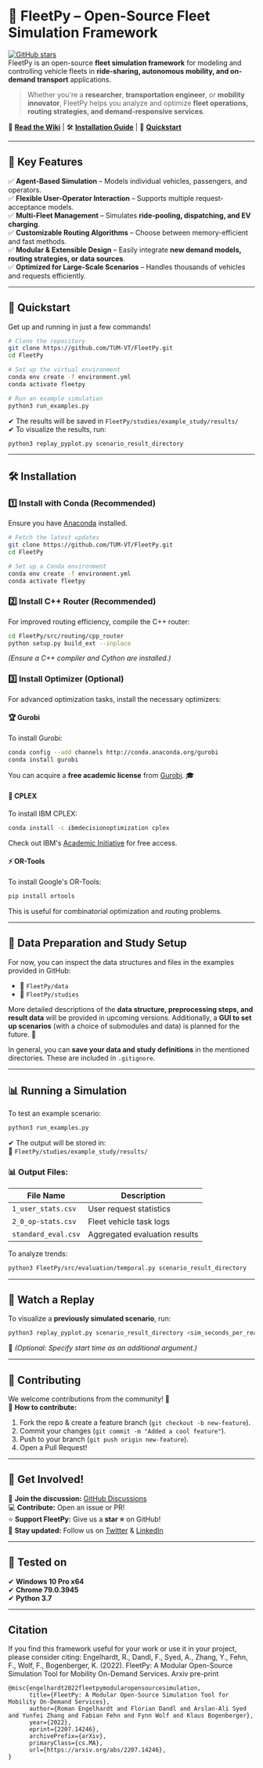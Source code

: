# 🚖 FleetPy – Open-Source Fleet Simulation Framework  
[![GitHub stars](https://img.shields.io/github/stars/TUM-VT/FleetPy?style=social)](https://github.com/TUM-VT/FleetPy)  
FleetPy is an open-source **fleet simulation framework** for modeling and controlling vehicle fleets in **ride-sharing, autonomous mobility, and on-demand transport** applications.  

> Whether you're a **researcher**, **transportation engineer**, or **mobility innovator**, FleetPy helps you analyze and optimize **fleet operations, routing strategies, and demand-responsive services**.

📖 **[Read the Wiki](https://github.com/TUM-VT/FleetPy/wiki)** | 🛠 **[Installation Guide](#installation)** | 🚀 **[Quickstart](#quickstart)**  

---

## 🎯 Key Features  
✅ **Agent-Based Simulation** – Models individual vehicles, passengers, and operators.  
✅ **Flexible User-Operator Interaction** – Supports multiple request-acceptance models.  
✅ **Multi-Fleet Management** – Simulates **ride-pooling, dispatching, and EV charging**.  
✅ **Customizable Routing Algorithms** – Choose between memory-efficient and fast methods.  
✅ **Modular & Extensible Design** – Easily integrate **new demand models, routing strategies, or data sources**.  
✅ **Optimized for Large-Scale Scenarios** – Handles thousands of vehicles and requests efficiently.  

---

## 🚀 Quickstart  
Get up and running in just a few commands!  

```bash
# Clone the repository
git clone https://github.com/TUM-VT/FleetPy.git
cd FleetPy

# Set up the virtual environment
conda env create -f environment.yml
conda activate fleetpy

# Run an example simulation
python3 run_examples.py
```
✔ The results will be saved in `FleetPy/studies/example_study/results/`  
✔ To visualize the results, run:  
```bash
python3 replay_pyplot.py scenario_result_directory
```

---

## 🛠 Installation  

### 1️⃣ Install with Conda (Recommended)
Ensure you have [Anaconda](https://www.anaconda.com/products/distribution) installed.

```bash
# Fetch the latest updates
git clone https://github.com/TUM-VT/FleetPy.git
cd FleetPy

# Set up a Conda environment
conda env create -f environment.yml
conda activate fleetpy
```

### 2️⃣ Install C++ Router (Recommended)
For improved routing efficiency, compile the C++ router:
```bash
cd FleetPy/src/routing/cpp_router
python setup.py build_ext --inplace
```
*(Ensure a C++ compiler and Cython are installed.)*

### 3️⃣ Install Optimizer (Optional)
For advanced optimization tasks, install the necessary optimizers:

#### 🏆 **Gurobi**
To install Gurobi:
```bash
conda config --add channels http://conda.anaconda.org/gurobi
conda install gurobi
```
You can acquire a **free academic license** from [Gurobi](https://www.gurobi.com/academia/academic-program-and-licenses/). 🎓

#### 🚀 **CPLEX**
To install IBM CPLEX:
```bash
conda install -c ibmdecisionoptimization cplex
```
Check out IBM's [Academic Initiative](https://www.ibm.com/academic) for free access.

#### ⚡ **OR-Tools**
To install Google's OR-Tools:
```bash
pip install ortools
```
This is useful for combinatorial optimization and routing problems.

---

## 📂 Data Preparation and Study Setup
For now, you can inspect the data structures and files in the examples provided in GitHub:
* 📁 `FleetPy/data`
* 📁 `FleetPy/studies`

More detailed descriptions of the **data structure, preprocessing steps, and result data** will be provided in upcoming versions.
Additionally, a **GUI to set up scenarios** (with a choice of submodules and data) is planned for the future. 🎨

In general, you can **save your data and study definitions** in the mentioned directories. These are included in `.gitignore`.

<!-- ... (prepare study by config.csv and scenarios.csv) -->
<!-- ... (necessary modules for preprocessing can be installed by "pip3 install -r requirements_with_pp.txt") -->

---

## 📊 Running a Simulation  
To test an example scenario:  
```bash
python3 run_examples.py
```
✔ The output will be stored in:  
📂 `FleetPy/studies/example_study/results/`  

### 📊 Output Files:
| File Name            | Description |
|----------------------|-------------|
| `1_user_stats.csv`   | User request statistics |
| `2_0_op-stats.csv`   | Fleet vehicle task logs |
| `standard_eval.csv`  | Aggregated evaluation results |

To analyze trends:
```bash
python3 FleetPy/src/evaluation/temporal.py scenario_result_directory
```

---

## 🎥 Watch a Replay  
To visualize a **previously simulated scenario**, run:  
```bash
python3 replay_pyplot.py scenario_result_directory <sim_seconds_per_real_second>
```
🛑 *(Optional: Specify start time as an additional argument.)*

---

## 🤝 Contributing  
We welcome contributions from the community! 🚀  
📌 **How to contribute:**  
1. Fork the repo & create a feature branch (`git checkout -b new-feature`).  
2. Commit your changes (`git commit -m "Added a cool feature"`).  
3. Push to your branch (`git push origin new-feature`).  
4. Open a Pull Request!  

<!-- ... TODO: contributing.md 
🔍 Check out [CONTRIBUTING.md](link) for guidelines.  
-->


---

## 📢 Get Involved!  
💬 **Join the discussion:** [GitHub Discussions](https://github.com/TUM-VT/FleetPy/discussions)  
💻 **Contribute:** Open an issue or PR!  
⭐ **Support FleetPy:** Give us a **star ⭐** on GitHub!  
🚀 **Stay updated:** Follow us on [Twitter](#) & [LinkedIn](https://www.linkedin.com/school/tum-chair-of-traffic-engineering-and-control/)  

---

## 📌 Tested on  
✔ **Windows 10 Pro x64**  
✔ **Chrome 79.0.3945**  
✔ **Python 3.7**  

---

## Citation
If you find this framework useful for your work or use it in your project, please consider citing:
Engelhardt, R., Dandl, F., Syed, A., Zhang, Y., Fehn, F., Wolf, F., Bogenberger, K. (2022). FleetPy: A Modular Open-Source Simulation Tool for Mobility On-Demand Services. Arxiv pre-print

```
@misc{engelhardt2022fleetpymodularopensourcesimulation,
      title={FleetPy: A Modular Open-Source Simulation Tool for Mobility On-Demand Services}, 
      author={Roman Engelhardt and Florian Dandl and Arslan-Ali Syed and Yunfei Zhang and Fabian Fehn and Fynn Wolf and Klaus Bogenberger},
      year={2022},
      eprint={2207.14246},
      archivePrefix={arXiv},
      primaryClass={cs.MA},
      url={https://arxiv.org/abs/2207.14246}, 
}
```
